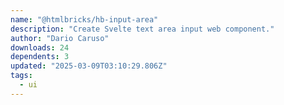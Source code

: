 ```yaml
---
name: "@htmlbricks/hb-input-area"
description: "Create Svelte text area input web component."
author: "Dario Caruso"
downloads: 24
dependents: 3
updated: "2025-03-09T03:10:29.806Z"
tags: 
  - ui
---
```

